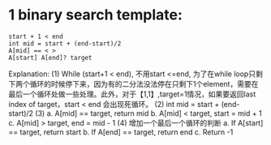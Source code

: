 # 1 binary search template:
```
start + 1 < end
int mid = start + (end-start)/2
A[mid] == < >
A[start] A[end]? target
```

Explanation:
(1)	While (start+1 < end), 不用start <=end, 为了在while loop只剩下两个循环的时候停下来，因为有的二分法没法停在只剩下1个element，需要在最后一个循环处做一些处理。此外，对于【1,1】,target=1情况，如果要返回last index of target，start < end 会出现死循环。
(2)	int mid = start + (end-start)/2
(3)	
a.	A[mid] == target, return mid
b.	A[mid] < target, start = mid + 1
c.	A[mid] > target, end = mid - 1
(4)	增加一个最后一个循环的判断
a.	If A[start] == target, return start
b.	If A[end] == target, return end
c.	Return -1
